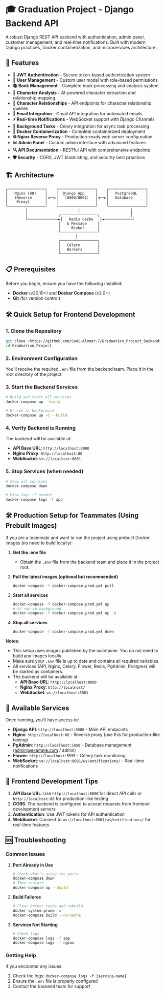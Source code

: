 # 🎓 Graduation Project - Django Backend API

A robust Django REST API backend with authentication, admin panel, customer management, and real-time notifications. Built with modern Django practices, Docker containerization, and microservices architecture.

## 🚀 Features

- **🔐 JWT Authentication** - Secure token-based authentication system
- **👥 User Management** - Custom user model with role-based permissions
- **📚 Book Management** - Complete book processing and analysis system
- **👤 Character Analysis** - AI-powered character extraction and relationship mapping
- **🔗 Character Relationships** - API endpoints for character relationship queries
- **📧 Email Integration** - Gmail API integration for automated emails
- **⚡ Real-time Notifications** - WebSocket support with Django Channels
- **🔄 Background Tasks** - Celery integration for async task processing
- **🐳 Docker Containerization** - Complete containerized deployment
- **🌐 Nginx Reverse Proxy** - Production-ready web server configuration
- **📊 Admin Panel** - Custom admin interface with advanced features
- **🔍 API Documentation** - RESTful API with comprehensive endpoints
- **🛡️ Security** - CORS, JWT blacklisting, and security best practices

## 🏗️ Architecture

```
┌─────────────────┐    ┌─────────────────┐    ┌─────────────────┐
│   Nginx (80)    │    │  Django App     │    │   PostgreSQL    │
│   (Reverse      │◄──►│   (8000/8001)   │◄──►│   Database      │
│    Proxy)       │    │                 │    │                 │
└─────────────────┘    └─────────────────┘    └─────────────────┘
         │                       │                       │
         │              ┌─────────────────┐              │
         └──────────────►│   Redis Cache   │◄─────────────┘
                        │   & Message     │
                        │     Broker      │
                        └─────────────────┘
                                │
                        ┌─────────────────┐
                        │   Celery        │
                        │   Workers       │
                        └─────────────────┘
```

## 📋 Prerequisites

Before you begin, ensure you have the following installed:

- **Docker** (v20.10+) and **Docker Compose** (v2.0+)
- **Git** (for version control)

## 🛠️ Quick Setup for Frontend Development

### 1. Clone the Repository

```bash
git clone <https://github.com/Sami-Alomar-7/Graduation_Project_Backend>
cd Graduation_Project
```

### 2. Environment Configuration

You'll receive the required `.env` file from the backend team. Place it in the root directory of the project.

### 3. Start the Backend Services

```bash
# Build and start all services
docker-compose up --build

# Or run in background
docker-compose up -d --build
```

### 4. Verify Backend is Running

The backend will be available at:
- **API Base URL**: `http://localhost:8000`
- **Nginx Proxy**: `http://localhost:80`
- **WebSocket**: `ws://localhost:8001`

### 5. Stop Services (when needed)

```bash
# Stop all services
docker-compose down

# View logs if needed
docker-compose logs -f app
```

## 🛠️ Production Setup for Teammates (Using Prebuilt Images)

If you are a teammate and want to run the project using prebuilt Docker images (no need to build locally):

1. **Get the .env file**
   - Obtain the `.env` file from the backend team and place it in the project root.

2. **Pull the latest images (optional but recommended)**
   ```bash
   docker-compose -f docker-compose.prod.yml pull
   ```

3. **Start all services**
   ```bash
   docker-compose -f docker-compose.prod.yml up
   # Or run in background
   docker-compose -f docker-compose.prod.yml up -d
   ```

4. **Stop all services**
   ```bash
   docker-compose -f docker-compose.prod.yml down
   ```

**Notes:**
- This setup uses images published by the maintainer. You do not need to build any images locally.
- Make sure your `.env` file is up to date and contains all required variables.
- All services (API, Nginx, Celery, Flower, Redis, PgAdmin, Postgres) will be started as containers.
- The backend will be available at:
  - **API Base URL**: `http://localhost:8000`
  - **Nginx Proxy**: `http://localhost/`
  - **WebSocket**: `ws://localhost:8001`

## 🚀 Available Services

Once running, you'll have access to:

- **Django API**: `http://localhost:8000` - Main API endpoints
- **Nginx**: `http://localhost:80` - Reverse proxy (use this for production-like testing)
- **PgAdmin**: `http://localhost:5050` - Database management (admin@example.com / admin)
- **Flower**: `http://localhost:5555` - Celery task monitoring
- **WebSocket**: `ws://localhost:8001/ws/notifications/` - Real-time notifications

## 🔧 Frontend Development Tips

1. **API Base URL**: Use `http://localhost:8000` for direct API calls or `http://localhost:80` for production-like testing
2. **CORS**: The backend is configured to accept requests from frontend development servers
3. **Authentication**: Use JWT tokens for API authentication
4. **WebSocket**: Connect to `ws://localhost:8001/ws/notifications/` for real-time features

## 🆘 Troubleshooting

### Common Issues

1. **Port Already in Use**
   ```bash
   # Check what's using the ports
   docker-compose down
   # Then restart
   docker-compose up --build
   ```

2. **Build Failures**
   ```bash
   # Clear Docker cache and rebuild
   docker system prune -a
   docker-compose build --no-cache
   ```

3. **Services Not Starting**
   ```bash
   # Check logs
   docker-compose logs -f app
   docker-compose logs -f nginx
   ```

### Getting Help

If you encounter any issues:
1. Check the logs: `docker-compose logs -f [service-name]`
2. Ensure the `.env` file is properly configured
3. Contact the backend team for support